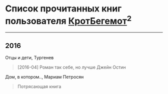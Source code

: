 # Список прочитанных книг пользователя [КротБегемот](https://plus.google.com/113538416444850505904)<sup>2</sup>
---

## 2016

Отцы и дети, Тургенев
> [2016-04] Роман так себе, но лучше Джейн Остин


Дом, в котором.., Мариам Петросян
> Потрясающая книга



